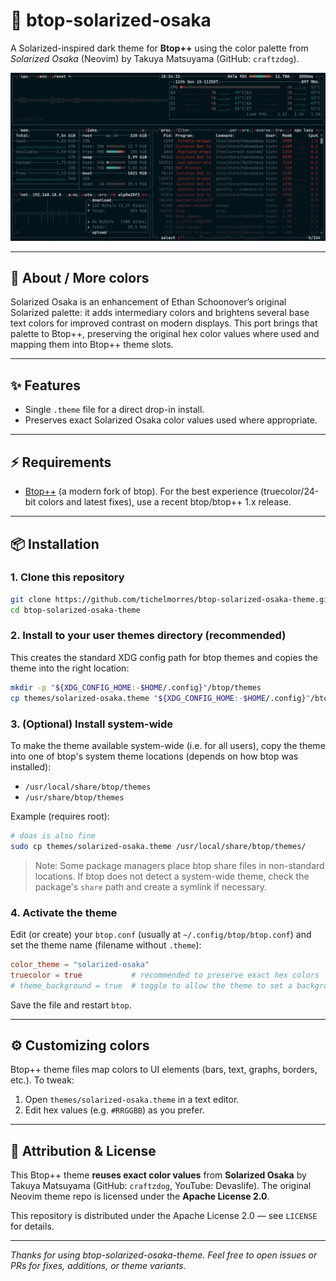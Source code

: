 # 🏯 btop-solarized-osaka

A Solarized-inspired dark theme for **Btop++** using the color palette from *Solarized Osaka* (Neovim) by Takuya Matsuyama (GitHub: `craftzdog`).

<img src="static/ss-solarized-osaka.png" alt="Screenshot that shows the Solarized Osaka theme applied to Btop++">

---

## 🎨 About / More colors

Solarized Osaka is an enhancement of Ethan Schoonover’s original Solarized palette: it adds intermediary colors and brightens several base text colors for improved contrast on modern displays. This port brings that palette to Btop++, preserving the original hex color values where used and mapping them into Btop++ theme slots.

---

## ✨ Features

- Single `.theme` file for a direct drop-in install.
- Preserves exact Solarized Osaka color values used where appropriate.

---

## ⚡️ Requirements

- [Btop++](https://github.com/aristocratos/btop) (a modern fork of btop). For the best experience (truecolor/24-bit colors and latest fixes), use a recent btop/btop++ 1.x release.

---

## 📦 Installation

### 1. Clone this repository

```bash
git clone https://github.com/tichelmorres/btop-solarized-osaka-theme.git
cd btop-solarized-osaka-theme
```

### 2. Install to your user themes directory (recommended)

This creates the standard XDG config path for btop themes and copies the theme into the right location:

```bash
mkdir -p "${XDG_CONFIG_HOME:-$HOME/.config}"/btop/themes
cp themes/solarized-osaka.theme "${XDG_CONFIG_HOME:-$HOME/.config}"/btop/themes/
```

### 3. (Optional) Install system-wide

To make the theme available system-wide (i.e. for all users), copy the theme into one of btop's system theme locations (depends on how btop was installed):

- `/usr/local/share/btop/themes`
- `/usr/share/btop/themes`

Example (requires root):

```bash
# doas is also fine
sudo cp themes/solarized-osaka.theme /usr/local/share/btop/themes/
```

> Note: Some package managers place btop share files in non-standard locations. If btop does not detect a system-wide theme, check the package's `share` path and create a symlink if necessary.

### 4. Activate the theme

Edit (or create) your `btop.conf` (usually at `~/.config/btop/btop.conf`) and set the theme name (filename without `.theme`):

```toml
color_theme = "solarized-osaka"
truecolor = true           # recommended to preserve exact hex colors
# theme_background = true  # toggle to allow the theme to set a background color (set false if you want transparency)
```

Save the file and restart `btop`.

---

## ⚙️ Customizing colors

Btop++ theme files map colors to UI elements (bars, text, graphs, borders, etc.). To tweak:

1. Open `themes/solarized-osaka.theme` in a text editor.
2. Edit hex values (e.g. `#RRGGBB`) as you prefer.

---

## 🧾 Attribution & License

This Btop++ theme **reuses exact color values** from **Solarized Osaka** by Takuya Matsuyama (GitHub: `craftzdog`, YouTube: Devaslife). The original Neovim theme repo is licensed under the **Apache License 2.0**.

This repository is distributed under the Apache License 2.0 — see `LICENSE` for details.

---

*Thanks for using btop-solarized-osaka-theme. Feel free to open issues or PRs for fixes, additions, or theme variants.*
